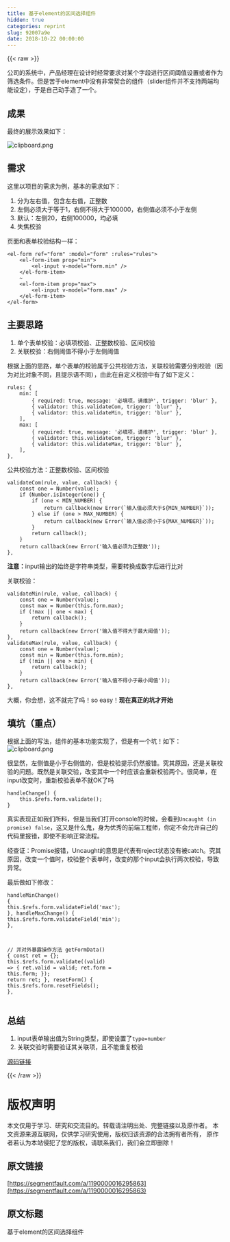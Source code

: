 ```yaml
---
title: 基于element的区间选择组件
hidden: true
categories: reprint
slug: 92007a9e
date: 2018-10-22 00:00:00
---
```


{{< raw >}}

                    
<p>公司的系统中，产品经理在设计时经常要求对某个字段进行区间阈值设置或者作为筛选条件。但是苦于element中没有非常契合的组件（slider组件并不支持两端均能设定），于是自己动手造了一个。</p>
<h2 id="articleHeader0">成果</h2>
<p>最终的展示效果如下：</p>
<p><span class="img-wrap"><img src="https://static.alili.tech/img/bVbgxrb?w=480&amp;h=216" src="https://static.alili.tech/img/bVbgxrb?w=480&amp;h=216" alt="clipboard.png" title="clipboard.png" style="cursor: pointer; display: inline;"></span></p>
<h2 id="articleHeader1">需求</h2>
<p>这里以项目的需求为例，基本的需求如下：</p>
<ol>
<li>分为左右值，包含左右值，正整数</li>
<li>左侧必须大于等于1，右侧不得大于100000，右侧值必须不小于左侧</li>
<li>默认：左侧20，右侧100000，均必填</li>
<li>失焦校验</li>
</ol>
<p>页面和表单校验结构一样：</p>
<div class="widget-codetool" style="display:none;">
      <div class="widget-codetool--inner">
      <span class="selectCode code-tool" data-toggle="tooltip" data-placement="top" title="" data-original-title="全选"></span>
      <span type="button" class="copyCode code-tool" data-toggle="tooltip" data-placement="top" data-clipboard-text="<el-form ref=&quot;form&quot; :model=&quot;form&quot; :rules=&quot;rules&quot;>
    <el-form-item prop=&quot;min&quot;>
        <el-input v-model=&quot;form.min&quot; />
    </el-form-item>
    ~
    <el-form-item prop=&quot;max&quot;>
        <el-input v-model=&quot;form.max&quot; />
    </el-form-item>
</el-form>" title="" data-original-title="复制"></span>
      <span type="button" class="saveToNote code-tool" data-toggle="tooltip" data-placement="top" title="" data-original-title="放进笔记"></span>
      </div>
      </div><pre class="xml hljs"><code class="html"><span class="hljs-tag">&lt;<span class="hljs-name">el-form</span> <span class="hljs-attr">ref</span>=<span class="hljs-string">"form"</span> <span class="hljs-attr">:model</span>=<span class="hljs-string">"form"</span> <span class="hljs-attr">:rules</span>=<span class="hljs-string">"rules"</span>&gt;</span>
    <span class="hljs-tag">&lt;<span class="hljs-name">el-form-item</span> <span class="hljs-attr">prop</span>=<span class="hljs-string">"min"</span>&gt;</span>
        <span class="hljs-tag">&lt;<span class="hljs-name">el-input</span> <span class="hljs-attr">v-model</span>=<span class="hljs-string">"form.min"</span> /&gt;</span>
    <span class="hljs-tag">&lt;/<span class="hljs-name">el-form-item</span>&gt;</span>
    ~
    <span class="hljs-tag">&lt;<span class="hljs-name">el-form-item</span> <span class="hljs-attr">prop</span>=<span class="hljs-string">"max"</span>&gt;</span>
        <span class="hljs-tag">&lt;<span class="hljs-name">el-input</span> <span class="hljs-attr">v-model</span>=<span class="hljs-string">"form.max"</span> /&gt;</span>
    <span class="hljs-tag">&lt;/<span class="hljs-name">el-form-item</span>&gt;</span>
<span class="hljs-tag">&lt;/<span class="hljs-name">el-form</span>&gt;</span></code></pre>
<h2 id="articleHeader2">主要思路</h2>
<ol>
<li>单个表单校验：必填项校验、正整数校验、区间校验</li>
<li>关联校验：右侧阈值不得小于左侧阈值</li>
</ol>
<p>根据上面的思路，单个表单的校验属于公共校验方法，关联校验需要分别校验（因为对比对象不同，且提示语不同），由此在自定义校验中有了如下定义：</p>
<div class="widget-codetool" style="display:none;">
      <div class="widget-codetool--inner">
      <span class="selectCode code-tool" data-toggle="tooltip" data-placement="top" title="" data-original-title="全选"></span>
      <span type="button" class="copyCode code-tool" data-toggle="tooltip" data-placement="top" data-clipboard-text="rules: {
    min: [
        { required: true, message: '必填项，请维护', trigger: 'blur' },
        { validator: this.validateCom, trigger: 'blur' },
        { validator: this.validateMin, trigger: 'blur' },
    ],
    max: [
        { required: true, message: '必填项，请维护', trigger: 'blur' },
        { validator: this.validateCom, trigger: 'blur' },
        { validator: this.validateMax, trigger: 'blur' },
    ],
}," title="" data-original-title="复制"></span>
      <span type="button" class="saveToNote code-tool" data-toggle="tooltip" data-placement="top" title="" data-original-title="放进笔记"></span>
      </div>
      </div><pre class="javascript hljs"><code class="javascript">rules: {
    <span class="hljs-attr">min</span>: [
        { <span class="hljs-attr">required</span>: <span class="hljs-literal">true</span>, <span class="hljs-attr">message</span>: <span class="hljs-string">'必填项，请维护'</span>, <span class="hljs-attr">trigger</span>: <span class="hljs-string">'blur'</span> },
        { <span class="hljs-attr">validator</span>: <span class="hljs-keyword">this</span>.validateCom, <span class="hljs-attr">trigger</span>: <span class="hljs-string">'blur'</span> },
        { <span class="hljs-attr">validator</span>: <span class="hljs-keyword">this</span>.validateMin, <span class="hljs-attr">trigger</span>: <span class="hljs-string">'blur'</span> },
    ],
    <span class="hljs-attr">max</span>: [
        { <span class="hljs-attr">required</span>: <span class="hljs-literal">true</span>, <span class="hljs-attr">message</span>: <span class="hljs-string">'必填项，请维护'</span>, <span class="hljs-attr">trigger</span>: <span class="hljs-string">'blur'</span> },
        { <span class="hljs-attr">validator</span>: <span class="hljs-keyword">this</span>.validateCom, <span class="hljs-attr">trigger</span>: <span class="hljs-string">'blur'</span> },
        { <span class="hljs-attr">validator</span>: <span class="hljs-keyword">this</span>.validateMax, <span class="hljs-attr">trigger</span>: <span class="hljs-string">'blur'</span> },
    ],
},</code></pre>
<p>公共校验方法：正整数校验、区间校验</p>
<div class="widget-codetool" style="display:none;">
      <div class="widget-codetool--inner">
      <span class="selectCode code-tool" data-toggle="tooltip" data-placement="top" title="" data-original-title="全选"></span>
      <span type="button" class="copyCode code-tool" data-toggle="tooltip" data-placement="top" data-clipboard-text="validateCom(rule, value, callback) {
    const one = Number(value);
    if (Number.isInteger(one)) {
        if (one < MIN_NUMBER) {
            return callback(new Error(`输入值必须大于${MIN_NUMBER}`));
        } else if (one > MAX_NUMBER) {
            return callback(new Error(`输入值必须小于${MAX_NUMBER}`));
        }
        return callback();
    }
    return callback(new Error('输入值必须为正整数'));
}," title="" data-original-title="复制"></span>
      <span type="button" class="saveToNote code-tool" data-toggle="tooltip" data-placement="top" title="" data-original-title="放进笔记"></span>
      </div>
      </div><pre class="javascript hljs"><code class="javascript">validateCom(rule, value, callback) {
    <span class="hljs-keyword">const</span> one = <span class="hljs-built_in">Number</span>(value);
    <span class="hljs-keyword">if</span> (<span class="hljs-built_in">Number</span>.isInteger(one)) {
        <span class="hljs-keyword">if</span> (one &lt; MIN_NUMBER) {
            <span class="hljs-keyword">return</span> callback(<span class="hljs-keyword">new</span> <span class="hljs-built_in">Error</span>(<span class="hljs-string">`输入值必须大于<span class="hljs-subst">${MIN_NUMBER}</span>`</span>));
        } <span class="hljs-keyword">else</span> <span class="hljs-keyword">if</span> (one &gt; MAX_NUMBER) {
            <span class="hljs-keyword">return</span> callback(<span class="hljs-keyword">new</span> <span class="hljs-built_in">Error</span>(<span class="hljs-string">`输入值必须小于<span class="hljs-subst">${MAX_NUMBER}</span>`</span>));
        }
        <span class="hljs-keyword">return</span> callback();
    }
    <span class="hljs-keyword">return</span> callback(<span class="hljs-keyword">new</span> <span class="hljs-built_in">Error</span>(<span class="hljs-string">'输入值必须为正整数'</span>));
},</code></pre>
<p><strong>注意：</strong>input输出的始终是字符串类型，需要转换成数字后进行比对</p>
<p>关联校验：</p>
<div class="widget-codetool" style="display:none;">
      <div class="widget-codetool--inner">
      <span class="selectCode code-tool" data-toggle="tooltip" data-placement="top" title="" data-original-title="全选"></span>
      <span type="button" class="copyCode code-tool" data-toggle="tooltip" data-placement="top" data-clipboard-text="validateMin(rule, value, callback) {
    const one = Number(value);
    const max = Number(this.form.max);
    if (!max || one < max) {
        return callback();
    }
    return callback(new Error('输入值不得大于最大阈值'));
},
validateMax(rule, value, callback) {
    const one = Number(value);
    const min = Number(this.form.min);
    if (!min || one > min) {
        return callback();
    }
    return callback(new Error('输入值不得小于最小阈值'));
}," title="" data-original-title="复制"></span>
      <span type="button" class="saveToNote code-tool" data-toggle="tooltip" data-placement="top" title="" data-original-title="放进笔记"></span>
      </div>
      </div><pre class="javascript hljs"><code class="javascript">validateMin(rule, value, callback) {
    <span class="hljs-keyword">const</span> one = <span class="hljs-built_in">Number</span>(value);
    <span class="hljs-keyword">const</span> max = <span class="hljs-built_in">Number</span>(<span class="hljs-keyword">this</span>.form.max);
    <span class="hljs-keyword">if</span> (!max || one &lt; max) {
        <span class="hljs-keyword">return</span> callback();
    }
    <span class="hljs-keyword">return</span> callback(<span class="hljs-keyword">new</span> <span class="hljs-built_in">Error</span>(<span class="hljs-string">'输入值不得大于最大阈值'</span>));
},
validateMax(rule, value, callback) {
    <span class="hljs-keyword">const</span> one = <span class="hljs-built_in">Number</span>(value);
    <span class="hljs-keyword">const</span> min = <span class="hljs-built_in">Number</span>(<span class="hljs-keyword">this</span>.form.min);
    <span class="hljs-keyword">if</span> (!min || one &gt; min) {
        <span class="hljs-keyword">return</span> callback();
    }
    <span class="hljs-keyword">return</span> callback(<span class="hljs-keyword">new</span> <span class="hljs-built_in">Error</span>(<span class="hljs-string">'输入值不得小于最小阈值'</span>));
},</code></pre>
<p>大概，你会想，这不就完了吗！so easy！<strong>现在真正的坑才开始</strong></p>
<h2 id="articleHeader3">填坑（重点）</h2>
<p>根据上面的写法，组件的基本功能实现了，但是有一个坑！如下：<br><span class="img-wrap"><img src="https://static.alili.tech/img/bVbgxry?w=480&amp;h=216" del-src="https://static.alili.tech/v-5bbf1b3b/global/img/squares.svg" alt="clipboard.png" title="clipboard.png" style="cursor: pointer;"></span></p>
<p>很显然，左侧值是小于右侧值的，但是校验提示仍然报错。究其原因，还是关联校验的问题。既然是关联交验，改变其中一个时应该会重新校验两个。很简单，在input改变时，重新校验表单不就OK了吗</p>
<div class="widget-codetool" style="display:none;">
      <div class="widget-codetool--inner">
      <span class="selectCode code-tool" data-toggle="tooltip" data-placement="top" title="" data-original-title="全选"></span>
      <span type="button" class="copyCode code-tool" data-toggle="tooltip" data-placement="top" data-clipboard-text="handleChange() {
    this.$refs.form.validate();
}" title="" data-original-title="复制"></span>
      <span type="button" class="saveToNote code-tool" data-toggle="tooltip" data-placement="top" title="" data-original-title="放进笔记"></span>
      </div>
      </div><pre class="javascript hljs"><code class="javascript">handleChange() {
    <span class="hljs-keyword">this</span>.$refs.form.validate();
}</code></pre>
<p>真实表现正如我们所料，但是当我们打开console的时候，会看到<code>Uncaught (in promise) false</code>，这又是什么鬼，身为优秀的前端工程师，你定不会允许自己的代码里报错，即使不影响正常流程。</p>
<p>经查证：Promise报错，Uncaught的意思是代表有reject状态没有被catch。究其原因，改变一个值时，校验整个表单时，改变的那个input会执行两次校验，导致异常。</p>
<p>最后做如下修改：</p>
<div class="widget-codetool" style="display:none;">
      <div class="widget-codetool--inner">
      <span class="selectCode code-tool" data-toggle="tooltip" data-placement="top" title="" data-original-title="全选"></span>
      <span type="button" class="copyCode code-tool" data-toggle="tooltip" data-placement="top" data-clipboard-text="handleMinChange() {
    this.$refs.form.validateField('max');
},
handleMaxChange() {
    this.$refs.form.validateField('min');
},

// 并对外暴露操作方法
getFormData() {
    const ret = {};
    this.$refs.form.validate((valid) => {
        ret.valid = valid;
        ret.form = this.form;
    });
    return ret;
},
resetForm() {
    this.$refs.form.resetFields();
}," title="" data-original-title="复制"></span>
      <span type="button" class="saveToNote code-tool" data-toggle="tooltip" data-placement="top" title="" data-original-title="放进笔记"></span>
      </div>
      </div><pre class="javascript hljs"><code class="javascript">handleMinChange() {
    <span class="hljs-keyword">this</span>.$refs.form.validateField(<span class="hljs-string">'max'</span>);
},
handleMaxChange() {
    <span class="hljs-keyword">this</span>.$refs.form.validateField(<span class="hljs-string">'min'</span>);
},

<span class="hljs-comment">// 并对外暴露操作方法</span>
getFormData() {
    <span class="hljs-keyword">const</span> ret = {};
    <span class="hljs-keyword">this</span>.$refs.form.validate(<span class="hljs-function">(<span class="hljs-params">valid</span>) =&gt;</span> {
        ret.valid = valid;
        ret.form = <span class="hljs-keyword">this</span>.form;
    });
    <span class="hljs-keyword">return</span> ret;
},
resetForm() {
    <span class="hljs-keyword">this</span>.$refs.form.resetFields();
},</code></pre>
<h2 id="articleHeader4">总结</h2>
<ol>
<li>input表单输出值为String类型，即使设置了<code>type=number</code>
</li>
<li>关联交验时需要验证其关联项，且不能重复校验</li>
</ol>
<p><a href="https://segmentfault.com/n/1330000016295830">源码链接</a></p>

                
{{< /raw >}}

# 版权声明
本文仅用于学习、研究和交流目的。转载请注明出处、完整链接以及原作者。
本文资源来源互联网，仅供学习研究使用，版权归该资源的合法拥有者所有，
原作者若认为本站侵犯了您的版权，请联系我们，我们会立即删除！

## 原文链接
[https://segmentfault.com/a/1190000016295863](https://segmentfault.com/a/1190000016295863)

## 原文标题
基于element的区间选择组件
